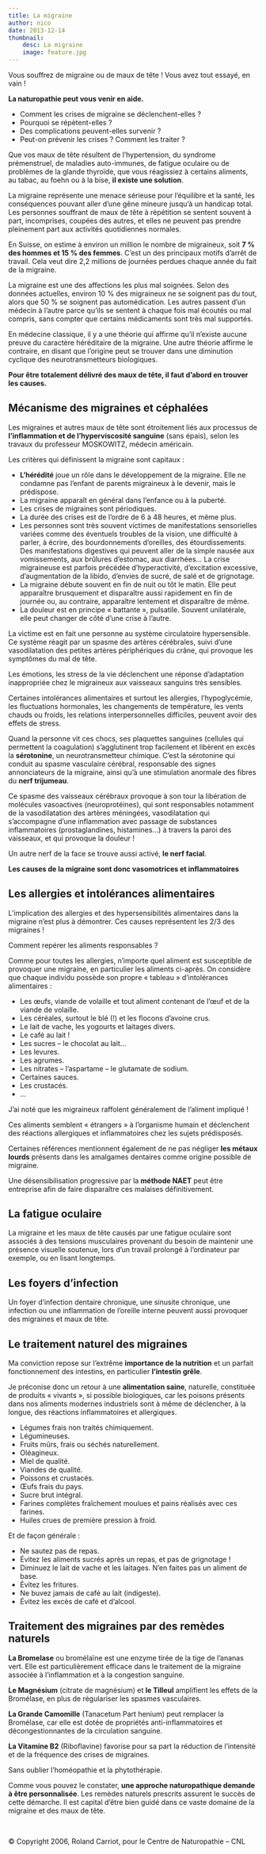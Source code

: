 ```yaml
---
title: La migraine
author: nico
date: 2013-12-14
thumbnail:
    desc: La migraine
    image: feature.jpg
---
```


Vous souffrez de migraine ou de maux de tête ! Vous avez tout essayé, en vain !

**La naturopathie peut vous venir en aide.**

  * Comment les crises de migraine se déclenchent-elles ?
  * Pourquoi se répètent-elles ?
  * Des complications peuvent-elles survenir ?
  * Peut-on prévenir les crises ? Comment les traiter ?

Que vos maux de tête résultent de l’hypertension, du syndrome prémenstruel, de maladies auto-immunes, de fatigue oculaire ou de problèmes de la glande thyroïde, que vous réagissiez à certains aliments, au tabac, au foehn ou à la bise, **il existe une solution**.

La migraine représente une menace sérieuse pour l’équilibre et la santé, les conséquences pouvant aller d’une gêne mineure jusqu’à un handicap total. Les personnes souffrant de maux de tête à répétition se sentent souvent à part, incomprises, coupées des autres, et elles ne peuvent pas prendre pleinement part aux activités quotidiennes normales.

En Suisse, on estime à environ un million le nombre de migraineux, soit **7 % des hommes et 15 % des femmes**. C’est un des principaux motifs d’arrêt de travail. Cela veut dire 2,2 millions de journées perdues chaque année du fait de la migraine.

La migraine est une des affections les plus mal soignées. Selon des données actuelles, environ 10 % des migraineux ne se soignent pas du tout, alors que 50 % se soignent pas automédication. Les autres passent d’un médecin à l’autre parce qu’ils se sentent à chaque fois mal écoutés ou mal compris, sans compter que certains médicaments sont très mal supportés.

En médecine classique, il y a une théorie qui affirme qu’il n’existe aucune preuve du caractère héréditaire de la migraine. Une autre théorie affirme le contraire, en disant que l’origine peut se trouver dans une diminution cyclique des neurotransmetteurs biologiques.

**Pour être totalement délivré des maux de tête, il faut d’abord en trouver les causes.**

## Mécanisme des migraines et céphalées

Les migraines et autres maux de tête sont étroitement liés aux processus de **l’inflammation et de l’hyperviscosité sanguine** (sans épais), selon les travaux du professeur MOSKOWITZ, médecin américain.

Les critères qui définissent la migraine sont capitaux :

  * **L’hérédité** joue un rôle dans le développement de la migraine. Elle ne condamne pas l’enfant de parents migraineux à le devenir, mais le prédispose.
  * La migraine apparaît en général dans l’enfance ou à la puberté.
  * Les crises de migraines sont périodiques.
  * La durée des crises est de l’ordre de 6 à 48 heures, et même plus.
  * Les personnes sont très souvent victimes de manifestations sensorielles variées comme des éventuels troubles de la vision, une difficulté à parler, à écrire, des bourdonnements d’oreilles, des étourdissements. Des manifestations digestives qui peuvent aller de la simple nausée aux vomissements, aux brûlures d’estomac, aux diarrhées… La crise migraineuse est parfois précédée d’hyperactivité, d’excitation excessive, d’augmentation de la libido, d’envies de sucré, de salé et de grignotage.
  * La migraine débute souvent en fin de nuit ou tôt le matin. Elle peut apparaître brusquement et disparaître aussi rapidement en fin de journée ou, au contraire, apparaître lentement et disparaître de même.
  * La douleur est en principe « battante », pulsatile. Souvent unilatérale, elle peut changer de côté d’une crise à l’autre.

La victime est en fait une personne au système circulatoire hypersensible. Ce système réagit par un spasme des artères cérébrales, suivi d’une vasodilatation des petites artères périphériques du crâne, qui provoque les symptômes du mal de tête.

Les émotions, les stress de la vie déclenchent une réponse d’adaptation inappropriée chez le migraineux aux vaisseaux sanguins très sensibles.

Certaines intolérances alimentaires et surtout les allergies, l’hypoglycémie, les fluctuations hormonales, les changements de température, les vents chauds ou froids, les relations interpersonnelles difficiles, peuvent avoir des effets de stress.

Quand la personne vit ces chocs, ses plaquettes sanguines (cellules qui permettent la coagulation) s’agglutinent trop facilement et libèrent en excès la **sérotonine**, un neurotransmetteur chimique. C’est la sérotonine qui conduit au spasme vasculaire cérébral, responsable des signes annonciateurs de la migraine, ainsi qu’à une stimulation anormale des fibres du **nerf trijumeau**.

Ce spasme des vaisseaux cérébraux provoque à son tour la libération de molécules vasoactives (neuroprotéines), qui sont responsables notamment de la vasodilatation des artères méningées, vasodilatation qui s’accompagne d’une inflammation avec passage de substances inflammatoires (prostaglandines, histamines…) à travers la paroi des vaisseaux, et qui provoque la douleur !

Un autre nerf de la face se trouve aussi activé, **le nerf facial**.

**Les causes de la migraine sont donc vasomotrices et inflammatoires**

## Les allergies et intolérances alimentaires

L’implication des allergies et des hypersensibilités alimentaires dans la migraine n’est plus à démontrer. Ces causes représentent les 2/3 des migraines !

Comment repérer les aliments responsables ?

Comme pour toutes les allergies, n’importe quel aliment est susceptible de provoquer une migraine, en particulier les aliments ci-après. On considère que chaque individu possède son propre « tableau » d’intolérances alimentaires :

  * Les œufs, viande de volaille et tout aliment contenant de l’œuf et de la viande de volaille.
  * Les céréales, surtout le blé (!) et les flocons d’avoine crus.
  * Le lait de vache, les yogourts et laitages divers.
  * Le café au lait !
  * Les sucres – le chocolat au lait…
  * Les levures.
  * Les agrumes.
  * Les nitrates – l’aspartame – le glutamate de sodium.
  * Certaines sauces.
  * Les crustacés.
  * …

J’ai noté que les migraineux raffolent généralement de l’aliment impliqué !

Ces aliments semblent « étrangers » à l’organisme humain et déclenchent des réactions allergiques et inflammatoires chez les sujets prédisposés.

Certaines références mentionnent également de ne pas négliger **les métaux lourds** présents dans les amalgames dentaires comme origine possible de migraine.

Une désensibilisation progressive par la **méthode NAET** peut être entreprise afin de faire disparaître ces malaises définitivement.

## La fatigue oculaire

La migraine et les maux de tête causés par une fatigue oculaire sont associés à des tensions musculaires provenant du besoin de maintenir une présence visuelle soutenue, lors d’un travail prolongé à l’ordinateur par exemple, ou en lisant longtemps.

## Les foyers d’infection

Un foyer d’infection dentaire chronique, une sinusite chronique, une infection ou une inflammation de l’oreille interne peuvent aussi provoquer des migraines et maux de tête.

## Le traitement naturel des migraines

Ma conviction repose sur l’extrême **importance de la nutrition** et un parfait fonctionnement des intestins, en particulier **l’intestin grêle**.

Je préconise donc un retour à une **alimentation saine**, naturelle, constituée de produits « vivants », si possible biologiques, car les poisons présents dans nos aliments modernes industriels sont à même de déclencher, à la longue, des réactions inflammatoires et allergiques.

  * Légumes frais non traités chimiquement.
  * Légumineuses.
  * Fruits mûrs, frais ou séchés naturellement.
  * Oléagineux.
  * Miel de qualité.
  * Viandes de qualité.
  * Poissons et crustacés.
  * Œufs frais du pays.
  * Sucre brut intégral.
  * Farines complètes fraîchement moulues et pains réalisés avec ces farines.
  * Huiles crues de première pression à froid.

Et de façon générale :

  * Ne sautez pas de repas.
  * Évitez les aliments sucrés après un repas, et pas de grignotage !
  * Diminuez le lait de vache et les laitages. N’en faites pas un aliment de base.
  * Évitez les fritures.
  * Ne buvez jamais de café au lait (indigeste).
  * Évitez les excès de café et d’alcool.

## Traitement des migraines par des remèdes naturels

**La Bromelase** ou bromélaïne est une enzyme tirée de la tige de l’ananas vert. Elle est particulièrement efficace dans le traitement de la migraine associée à l’inflammation et à la congestion sanguine.

**Le Magnésium** (citrate de magnésium) et **le Tilleul** amplifient les effets de la Bromélase, en plus de régulariser les spasmes vasculaires.

**La Grande Camomille** (Tanacetum Part henium) peut remplacer la Bromélase, car elle est dotée de propriétés anti-inflammatoires et décongestionnantes de la circulation sanguine.

**La Vitamine B2** (Riboflavine) favorise pour sa part la réduction de l’intensité et de la fréquence des crises de migraines.

Sans oublier l’homéopathie et la phytothérapie.

Comme vous pouvez le constater, **une approche naturopathique demande à être personnalisée**. Les remèdes naturels prescrits assurent le succès de cette démarche. Il est capital d’être bien guidé dans ce vaste domaine de la migraine et des maux de tête.

&nbsp;

© Copyright 2006, Roland Carriot, pour le Centre de Naturopathie – CNL
